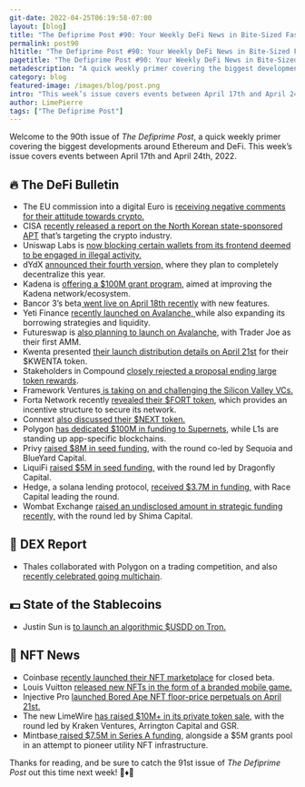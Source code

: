 ```yaml
---
git-date: 2022-04-25T06:19:58-07:00
layout: [blog]
title: "The Defiprime Post #90: Your Weekly DeFi News in Bite-Sized Fashion"
permalink: post90
h1title: "The Defiprime Post #90: Your Weekly DeFi News in Bite-Sized Fashion"
pagetitle: "The Defiprime Post #90: Your Weekly DeFi News in Bite-Sized Fashion"
metadescription: "A quick weekly primer covering the biggest developments around Ethereum and DeFi. This week’s issue covers events between April 17th and April 24th, 2022"
category: blog
featured-image: /images/blog/post.png
intro: "This week’s issue covers events between April 17th and April 24th, 2022"
author: LimePierre
tags: ["The Defiprime Post"]
---
```


Welcome to the 90th issue of _The Defiprime Post_, a quick weekly primer covering the biggest developments around Ethereum and DeFi. This week’s issue covers events between April 17th and April 24th, 2022.


## 🔥 The DeFi Bulletin

* The EU commission into a digital Euro is [receiving negative comments for their attitude towards crypto.](https://cointelegraph.com/news/there-are-already-digital-means-of-payment-eu-commission-gets-11-000-public-comments-on-cbdc-project) 
* CISA [recently released a report on the North Korean state-sponsored APT](https://www.cisa.gov/uscert/ncas/alerts/aa22-108a) that’s targeting the crypto industry. 
* Uniswap Labs is [now blocking certain wallets from its frontend deemed to be engaged in illegal activity. ](https://www.theblockcrypto.com/post/143036/uniswap-labs-now-blocks-crypto-wallets-frontend?utm_source=rss&utm_medium=rss)
* dYdX [announced their fourth version,](https://dydx.exchange/blog/v4-full-decentralization) where they plan to completely decentralize this year. 
* Kadena is [offering a $100M grant program](https://medium.com/kadena-io/kadena-eco-grants-e5368b4f4c3a), aimed at improving the Kadena network/ecosystem. 
* Bancor 3’s beta[ went live on April 18th recently](https://blog.bancor.network/the-bancor-3-beta-is-live-2c1cf447526d) with new features. 
* Yeti Finance [recently launched on Avalanche, ](https://medium.com/avalancheavax/yeti-finance-launches-on-avalanche-expanding-borrowing-strategies-and-liquidity-d6c84d1f2128)while also expanding its borrowing strategies and liquidity. 
* Futureswap is [also planning to launch on Avalanche](https://medium.com/futureswap/launching-futureswap-v4-1-on-avalanche-fa5a24de093a), with Trader Joe as their first AMM. 
* Kwenta presented [their launch distribution details on April 21st](https://mirror.xyz/kwenta.eth/I8EDWfgjs7pq7i-IpunrywU7ps0ucW0xEa1_v8LhZFQ) for their $KWENTA token. 
* Stakeholders in Compound [closely rejected a proposal ending large token rewards](https://www.theblockcrypto.com/post/142920/compound-governance-rejects-proposal-wanting-to-end-large-token-rewards).
* Framework Ventures[ is taking on and challenging the Silicon Valley VCs. ](https://www.bloomberg.com/news/articles/2022-04-19/crypto-vc-firms-challenge-the-khaki-sweater-vest-crowd?sref=aAfjtYCW)
* Forta Network recently [revealed their $FORT token](https://forta.org/blog/unveiling-fort-token/), which provides an incentive structure to secure its network. 
* Connext [also discussed their $NEXT token.](https://blog.connext.network/whats-next-d3044de49397) 
* Polygon [has dedicated $100M in funding to Supernets](https://www.coindesk.com/tech/2022/04/22/polygon-commits-100m-to-supernets-as-layer-1s-stand-up-application-specific-blockchains/), while L1s are standing up app-specific blockchains. 
* Privy [raised $8M in seed funding](https://blog.privy.io/weve-raised-an-8m-seed-round-led-by-sequoia-and-blueyard-capital-to-help-you-protect-user-data-463723badcfa), with the round co-led by Sequoia and BlueYard Capital. 
* LiquiFi [raised $5M in seed funding,](https://techcrunch.com/2022/04/21/liquifi-is-building-carta-web3-for-crypto-companies-tokens-blockchain/) with the round led by Dragonfly Capital. 
* Hedge, a solana lending protocol, [received $3.7M in funding,](https://www.coindesk.com/business/2022/04/19/pantera-joins-37m-round-for-solana-lending-protocol-hedge/) with Race Capital leading the round. 
* Wombat Exchange [raised an undisclosed amount in strategic funding recently,](https://medium.com/wombat-exchange/wombat-exchange-raises-new-funds-in-a-strategic-round-investment-led-by-shima-capital-2bfd34f15d6e) with the round led by Shima Capital.


## 💱 DEX Report

* Thales collaborated with Polygon on a trading competition, and also [recently celebrated going multichain](https://thalesmarket.medium.com/thales-goes-to-polygon-and-celebrates-with-a-trading-competition-634449d7f23d).


## 💵 State of the Stablecoins

* Justin Sun is [to launch an algorithmic $USDD on Tron.](https://www.theblockcrypto.com/post/142867/justin-sun-to-launch-algorithmic-stablecoin-usdd-on-tron-will-use-10-billion-of-crypto-as-collateral) 


## 💎 NFT News

* Coinbase [recently launched their NFT marketplace](https://www.theblockcrypto.com/post/142684/coinbase-nft-marketplace-beta-launch) for closed beta. 
* Louis Vuitton [released new NFTs in the form of a branded mobile game. ](https://www.theblockcrypto.com/post/142276/louis-vuitton-releases-new-nfts-as-fashion-brands-continue-experiments-in-gaming)
* Injective Pro [launched Bored Ape NFT floor-price perpetuals on April 21st.](https://blog.injective.com/injective-pro-launches-the-first-ever-bored-ape-nft-floor-price-perpetuals/) 
* The new LimeWire [has raised $10M+ in its private token sale,](https://blog.limewire.com/limewire-raises-over-10-million-in-private-token-sale-led-by-kraken-ventures-arrington-capital-and-gsr/) with the round led by Kraken Ventures, Arrington Capital and GSR. 
* Mintbase[ raised $7.5M in Series A funding](https://blog.mintbase.io/mintbase-raises-7-5m-series-a-5m-grants-pool-to-pioneer-utility-nft-infrastructure-850c9b2bd476), alongside a $5M grants pool in an attempt to pioneer utility NFT infrastructure. 

Thanks for reading, and be sure to catch the 91st issue of _The Defiprime Post_ out this time next week! 👋♦️👋